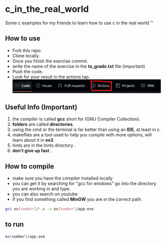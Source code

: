 # c_in_the_real_world

Some c examples for my friends to learn how to use c in the real world ™

## How to use

- Fork this repo.
- Clone locally.
- Once you finish the exercise commit.
- write the name of the exercise in the __to_grade.txt__ file (important)
- Push the code.
- Look for your result in the actions tap.
    ![Image](</images/Screenshot 2023-09-16 100233.png>)

## Useful Info (Important)

1. the compiler is called __gcc__ short for (GNU Compiler Collection).
1. __folders__ are called __directories__.
1. using the cmd or the terminal is far better than using an __IDE__, at least in c.
1. makefiles are a tool used to help you compile with more options, will learn about it in __ex3__.
1. hints are in the hints directory .
1. __don't give up fast__ .

## How to compile

- make sure you have the compiler installed locally
- you can get it by searching for "gcc for windows"
go into the directory you are working in and type.
- you can also search on youtube
- if you find something called __MinGW__ you are in the correct path.

```bash
gcc ex[number]/*.c -o ex[number]/app.exe 
```

## to run

```bash
ex[number]/app.exe
```
